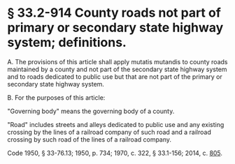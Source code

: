 # § 33.2-914 County roads not part of primary or secondary state highway system; definitions.

<p>A. The provisions of this article shall apply mutatis mutandis to county roads maintained by a county and not part of the secondary state highway system and to roads dedicated to public use but that are not part of the primary or secondary state highway system.</p><p>B. For the purposes of this article:</p><p>"Governing body" means the governing body of a county.</p><p>"Road" includes streets and alleys dedicated to public use and any existing crossing by the lines of a railroad company of such road and a railroad crossing by such road of the lines of a railroad company.</p><p>Code 1950, § 33-76.13; 1950, p. 734; 1970, c. 322, § 33.1-156; 2014, c. <a href='http://lis.virginia.gov/cgi-bin/legp604.exe?141+ful+CHAP0805'>805</a>.</p>